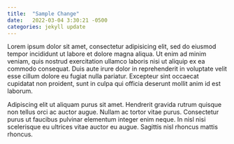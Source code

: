 ```yaml
---
title:  "Sample Change"
date:   2022-03-04 3:30:21 -0500
categories: jekyll update
---
```


Lorem ipsum dolor sit amet, consectetur adipisicing elit, sed do eiusmod tempor incididunt ut labore et dolore magna aliqua. Ut enim ad minim veniam, quis nostrud exercitation ullamco laboris nisi ut aliquip ex ea commodo consequat. Duis aute irure dolor in reprehenderit in voluptate velit esse cillum dolore eu fugiat nulla pariatur. Excepteur sint occaecat cupidatat non proident, sunt in culpa qui officia deserunt mollit anim id est laborum.

<!--more-->

Adipiscing elit ut aliquam purus sit amet. Hendrerit gravida rutrum quisque non tellus orci ac auctor augue. Nullam ac tortor vitae purus. Consectetur purus ut faucibus pulvinar elementum integer enim neque. In nisl nisi scelerisque eu ultrices vitae auctor eu augue. Sagittis nisl rhoncus mattis rhoncus. 